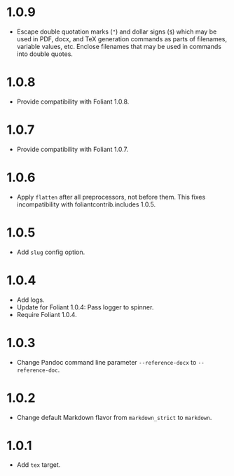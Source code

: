# 1.0.9

-   Escape double quotation marks (`"`) and dollar signs (`$`) which may be used in PDF, docx, and TeX generation commands as parts of filenames, variable values, etc. Enclose filenames that may be used in commands into double quotes.

# 1.0.8

-   Provide compatibility with Foliant 1.0.8.

# 1.0.7

-   Provide compatibility with Foliant 1.0.7.

# 1.0.6

-   Apply `flatten` after all preprocessors, not before them. This fixes incompatibility with foliantcontrib.includes 1.0.5.

# 1.0.5

-   Add `slug` config option.

# 1.0.4

-   Add logs.
-   Update for Foliant 1.0.4: Pass logger to spinner.
-   Require Foliant 1.0.4.

# 1.0.3

-   Change Pandoc command line parameter `--reference-docx` to `--reference-doc`.

# 1.0.2

-   Change default Markdown flavor from `markdown_strict` to `markdown`.

# 1.0.1

-   Add `tex` target.
